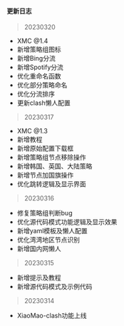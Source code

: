 #### 更新日志



> 20230320

- XMC @1.4
- 新增策略组图标
- 新增Bing分流
- 新增Spotify分流
- 优化重命名函数
- 优化部分策略命名
- 优化分流排序
- 更新clash懒人配置




> 20230317

- XMC @1.3
- 新增教程
- 新增原始配置下载框
- 新增策略组节点移除操作
- 新增韩国、英国、大陆策略
- 新增节点加国旗操作
- 优化跳转逻辑及显示界面



> 20230316

- 修复策略组判断bug
- 优化源代码模式功能逻辑及显示效果
- 新增yaml模板及懒人配置
- 优化湾湾地区节点识别
- 新增国内网懒人



> 20230315

- 新增提示及教程
- 新增源代码模式及示例代码



> 20230314

- XiaoMao-clash功能上线

